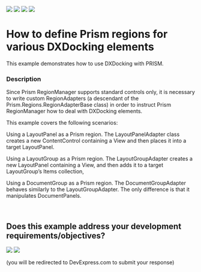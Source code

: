 <!-- default badges list -->
![](https://img.shields.io/endpoint?url=https://codecentral.devexpress.com/api/v1/VersionRange/128643433/11.2.7%2B)
[![](https://img.shields.io/badge/Open_in_DevExpress_Support_Center-FF7200?style=flat-square&logo=DevExpress&logoColor=white)](https://supportcenter.devexpress.com/ticket/details/E3339)
[![](https://img.shields.io/badge/📖_How_to_use_DevExpress_Examples-e9f6fc?style=flat-square)](https://docs.devexpress.com/GeneralInformation/403183)
[![](https://img.shields.io/badge/💬_Leave_Feedback-feecdd?style=flat-square)](#does-this-example-address-your-development-requirementsobjectives)
<!-- default badges end -->
# How to define Prism regions for various DXDocking elements


<p>This example demonstrates how to use DXDocking with PRISM.</p>


<h3>Description</h3>

<p>Since Prism RegionManager supports standard controls only, it is necessary to write custom RegionAdapters (a descendant of the Prism.Regions.RegionAdapterBase class) in order to instruct Prism RegionManager how to deal with DXDocking elements.</p>
<p>This example covers the following scenarios:</p>
<p>Using a LayoutPanel as a Prism region. The LayoutPanelAdapter class creates a new ContentControl containing a View and then places it into a target LayoutPanel.</p>
<p>Using a LayoutGroup as a Prism region. The LayoutGroupAdapter creates a new LayoutPanel containing a View, and then adds it to a target LayoutGroup&rsquo;s Items collection,</p>
<p>Using a DocumentGroup as a Prism region. The DocumentGroupAdapter behaves similarly to the LayoutGroupAdapter. The only difference is that it manipulates DocumentPanels.</p>

<br/>


<!-- feedback -->
## Does this example address your development requirements/objectives?

[<img src="https://www.devexpress.com/support/examples/i/yes-button.svg"/>](https://www.devexpress.com/support/examples/survey.xml?utm_source=github&utm_campaign=wpf-dock-layout-manager-define-prism-regions-for-dock-layout-manager-elements&~~~was_helpful=yes) [<img src="https://www.devexpress.com/support/examples/i/no-button.svg"/>](https://www.devexpress.com/support/examples/survey.xml?utm_source=github&utm_campaign=wpf-dock-layout-manager-define-prism-regions-for-dock-layout-manager-elements&~~~was_helpful=no)

(you will be redirected to DevExpress.com to submit your response)
<!-- feedback end -->
